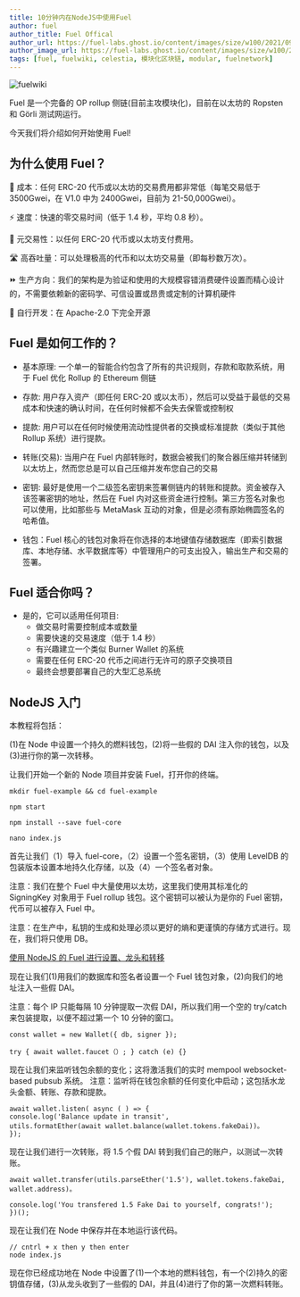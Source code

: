 ```yaml
---
title: 10分钟内在NodeJS中使用Fuel
author: fuel
author_title: Fuel Offical
author_url: https://fuel-labs.ghost.io/content/images/size/w100/2021/09/logo.svg
author_image_url: https://fuel-labs.ghost.io/content/images/size/w100/2021/09/logo.svg
tags: [fuel, fuelwiki, celestia, 模块化区块链, modular, fuelnetwork]
---
```


![fuelwiki](https://fuel-labs.ghost.io/content/images/size/w2000/2021/09/1_XWwrZGJgPUCyerldSAPcSQ.png)

Fuel 是一个完备的 OP rollup 侧链(目前主攻模块化)，目前在以太坊的 Ropsten 和 Görli 测试网运行。

今天我们将介绍如何开始使用 Fuel!

## 为什么使用 Fuel？

💸 成本：任何 ERC-20 代币或以太坊的交易费用都非常低（每笔交易低于 3500Gwei，在 V1.0 中为 2400Gwei，目前为 21-50,000Gwei）。

⚡ 速度：快速的零交易时间（低于 1.4 秒，平均 0.8 秒）。

🔀 元交易性：以任何 ERC-20 代币或以太坊支付费用。

🛣️ 高吞吐量：可以处理极高的代币和以太坊交易量（即每秒数万次）。

⏩ 生产方向：我们的架构是为验证和使用的大规模容错消费硬件设置而精心设计的，不需要依赖新的密码学、可信设置或昂贵或定制的计算机硬件

🙋 自行开发：在 Apache-2.0 下完全开源

## Fuel 是如何工作的？

- 基本原理: 一个单一的智能合约包含了所有的共识规则，存款和取款系统，用于 Fuel 优化 Rollup 的 Ethereum 侧链

- 存款: 用户存入资产（即任何 ERC-20 或以太币），然后可以受益于最低的交易成本和快速的确认时间，在任何时候都不会失去保管或控制权

- 提款: 用户可以在任何时候使用流动性提供者的交换或标准提款（类似于其他 Rollup 系统）进行提款。

- 转账(交易): 当用户在 Fuel 内部转账时，数据会被我们的聚合器压缩并转储到以太坊上，然而您总是可以自己压缩并发布您自己的交易

- 密钥: 最好是使用一个二级签名密钥来签署侧链内的转账和提款。资金被存入该签署密钥的地址，然后在 Fuel 内对这些资金进行控制。第三方签名对象也可以使用，比如那些与 MetaMask 互动的对象，但是必须有原始椭圆签名的哈希值。

- 钱包：Fuel 核心的钱包对象将在你选择的本地键值存储数据库（即索引数据库、本地存储、水平数据库等）中管理用户的可支出投入，输出生产和交易的签署。

## Fuel 适合你吗？

- 是的，它可以适用任何项目:
  - 做交易时需要控制成本或数量
  - 需要快速的交易速度（低于 1.4 秒）
  - 有兴趣建立一个类似 Burner Wallet 的系统
  - 需要在任何 ERC-20 代币之间进行无许可的原子交换项目
  - 最终会想要部署自己的大型汇总系统

## NodeJS 入门

本教程将包括：

(1)在 Node 中设置一个持久的燃料钱包，(2)将一些假的 DAI 注入你的钱包，以及(3)进行你的第一次转移。

让我们开始一个新的 Node 项目并安装 Fuel，打开你的终端。

`mkdir fuel-example && cd fuel-example`

`npm start`

`npm install --save fuel-core`

`nano index.js`

首先让我们（1）导入 fuel-core，（2）设置一个签名密钥，（3）使用 LevelDB 的包装版本设置本地持久化存储，以及（4）一个签名者对象。

注意：我们在整个 Fuel 中大量使用以太坊，这里我们使用其标准化的 SigningKey 对象用于 Fuel rollup 钱包。这个密钥可以被认为是你的 Fuel 密钥，代币可以被存入 Fuel 中。

注意：在生产中，私钥的生成和处理必须以更好的熵和更谨慎的存储方式进行。现在，我们将只使用 DB。

[使用 NodeJS 的 Fuel 进行设置、龙头和转移](https://gist.github.com/SilentCaesar/549dcfc59ad839b29ee717d8651a14a1?ref=fuel#file-getting_started_with_fuel_in_nodejs_partial-js)

现在让我们(1)用我们的数据库和签名者设置一个 Fuel 钱包对象，(2)向我们的地址注入一些假 DAI。

注意：每个 IP 只能每隔 10 分钟提取一次假 DAI，所以我们用一个空的 try/catch 来包装提取，以便不超过第一个 10 分钟的窗口。

`const wallet = new Wallet({ db, signer });`

`try { await wallet.faucet（）; } catch (e) {}`

现在让我们来监听钱包余额的变化；这将激活我们的实时 mempool websocket-based pubsub 系统。
注意：监听将在钱包余额的任何变化中启动；这包括水龙头金额、转账、存款和提款。

```
await wallet.listen( async ( ) => {
console.log('Balance update in transit',
utils.formatEther(await wallet.balance(wallet.tokens.fakeDai))。
});
```

现在让我们进行一次转账，将 1.5 个假 DAI 转到我们自己的账户，以测试一次转账。

```
await wallet.transfer(utils.parseEther('1.5'), wallet.tokens.fakeDai, wallet.address)。

console.log('You transfered 1.5 Fake Dai to yourself, congrats!');
})();
```

现在让我们在 Node 中保存并在本地运行该代码。

```
// cntrl + x then y then enter
node index.js
```

现在你已经成功地在 Node 中设置了(1)一个本地的燃料钱包，有一个(2)持久的密钥值存储，(3)从龙头收到了一些假的 DAI，并且(4)进行了你的第一次燃料转账。
